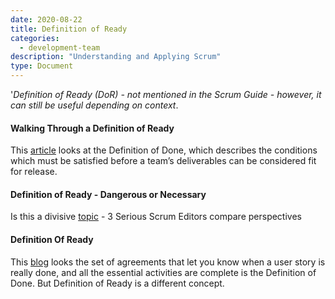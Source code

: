 ```yaml
---
date: 2020-08-22
title: Definition of Ready
categories:
  - development-team
description: "Understanding and Applying Scrum"
type: Document
---
```

'_Definition of Ready (DoR) - not mentioned in the Scrum Guide - however, it can still be useful depending on context_.

#### Walking Through a Definition of Ready
This [article](https://www.scrum.org/resources/blog/walking-through-definition-ready) looks at the Definition of Done, which describes the conditions which must be satisfied before a team’s deliverables can be considered fit for release.

#### Definition of Ready - Dangerous or Necessary
Is this a divisive [topic](https://medium.com/serious-scrum/definition-of-ready-dangerous-or-necessary-891e586efd0d) - 3 Serious Scrum Editors compare perspectives

#### Definition Of Ready
This [blog](https://www.knowledgehut.com/tutorials/scrum-tutorial/definition-of-ready) looks the set of agreements that let you know when a user story is really done, and all the essential activities are complete is the Definition of Done. But Definition of Ready is a different concept.
